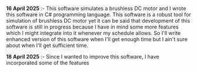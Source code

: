 **16 April 2025** :- This software simulates a brushless DC motor and I wrote this software in C# programming language. This software is a robust tool for simulation of brushless DC motor yet it can be said that development of this software is still in progress because I have in mind some more features which I might integrate into it whenever my schedule allows. 
So I'll write enhanced version of this software when I'll get enough time but I ain't sure about when I'll get sufficient time. 

**18 April 2025** :- Since I wanted to improve this software, I have incorporated some of the features
